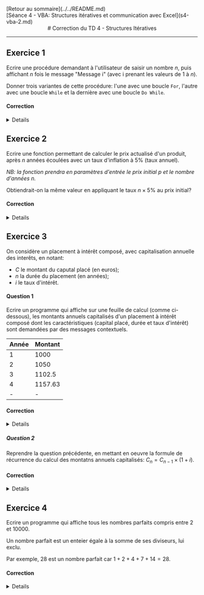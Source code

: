 <p style="text-align:left;">
    [Retour au sommaire](../../README.md)
    <span style="float:right;">
        [Séance 4 - VBA: Structures itératives et communication avec Excel](s4-vba-2.md)
    </span>
</p>

<div style="text-align:center;">
# Correction du TD 4 - Structures Itératives
</div>

---

## Exercice 1

Ecrire une procédure demandant à l'utilisateur de saisir un nombre $n$, puis affichant $n$ fois le message "Message i" (avec i prenant les valeurs de 1 à $n$).

Donner trois variantes de cette procédure: l'une avec une boucle `For`, l'autre avec une boucle `While` et la dernière avec une boucle `Do While`.

#### Correction

<details>

```php
Sub exo1()
    Dim n As Integer
    Dim i As Integer
    
    n = InputBox("Entrez un nombre", "Nombre")
    
    For i = 1 To n ' Variante For'
        MsgBox "Message " & i
    Next i
    
    i = 1
    While i <= n 'Variante While'
        MsgBox "Message " & i
        i = i + 1
    Wend
    
    i = 1
    Do While i <= n 'Variante Do While'
        MsgBox "Message " & i
        i = i + 1
    Loop
End Sub
```

</details>

## Exercice 2

Ecrire une fonction permettant de calculer le prix actualisé d'un produit, après $n$ années écoulées avec un taux d'inflation à 5% (taux annuel).

*NB: la fonction prendra en paramètres d'entrée le prix initial p et le nombre d'années n.*

Obtiendrait-on la même valeur en appliquant le taux $n \times 5\%$ au prix initial?

#### Correction

<details>

```php
Function prixActualise(p As Double, n As Integer) As Double
    Dim i As Integer
    Dim prix As Double
    
    prix = p
    
    For i = 1 To n
        prix = prix * 1.05
    Next i
    
    prixActualise = prix
End Function

Sub afficherPrixActualise()
    Dim p As Double
    Dim n As Integer
    
    p = InputBox("Entrez le prix initial", "Prix")
    n = InputBox("Entrez le nombre d'années", "Années")
    
    MsgBox "Le prix actualisé est de " & prixActualise(p, n)
End Sub
```

</details>

## Exercice 3

On considère un placement à intérêt composé, avec capitalisation annuelle des interêts, en notant:

- $C$ le montant du caputal placé (en euros);
- $n$ la durée du placement (en années);
- $i$ le taux d'intérêt.

#### Question 1

Ecrire un programme qui affiche sur une feuille de calcul (comme ci-dessous), les montants annuels capitalisés d'un placement à intérêt composé dont les caractéristiques (capital placé, durée et taux d'intérêt) sont demandées par des messages contextuels.

| Année | Montant |
|-------|---------|
| 1     | 1000    |
| 2     | 1050    |
| 3     | 1102.5  |
| 4     | 1157.63 |
| -     | -       |

#### Correction

<details>

```php
Sub exo3q1()
    Dim C As Double
    Dim n As Integer
    Dim i As Double
    Dim j As Integer
    
    C = InputBox("Entrez le capital placé", "Capital")
    n = InputBox("Entrez la durée du placement", "Durée")
    i = InputBox("Entrez le taux d'intérêt", "Taux")
    
    Cells(1, 1) = "Année"
    Cells(1, 2) = "Montant"
    
    For j = 1 To n
        Cells(j + 1, 1) = j
        Cells(j + 1, 2) = C * (1 + i) ^ j
    Next j
End Sub
```

</details>

##### Question 2

Reprendre la question précédente, en mettant en oeuvre la formule de récurrence du calcul des montatns annuels capitalisés: $C_{n} = C_{n-1} \times (1+i)$.

#### Correction

<details>

```php
Sub exo3q2()
    Dim C As Double
    Dim n As Integer
    Dim i As Double
    Dim j As Integer
    
    C = InputBox("Entrez le capital placé", "Capital")
    n = InputBox("Entrez la durée du placement", "Durée")
    i = InputBox("Entrez le taux d'intérêt", "Taux")
    
    Cells(1, 1) = "Année"
    Cells(1, 2) = "Montant"
    
    For j = 1 To n
        Cells(j + 1, 1) = j
        Cells(j + 1, 2) = C * (1 + i) ^ j
    Next j
End Sub
```

</details>

## Exercice 4

Ecrire un programme qui affiche tous les nombres parfaits compris entre 2 et 10000.

Un nombre parfait est un enteier égale à la somme de ses diviseurs, lui exclu.

Par exemple, 28 est un nombre parfait car $1+2+4+7+14=28$.

#### Correction

<details>

```php
Sub exo4()
    Dim i As Integer
    Dim j As Integer
    Dim somme As Integer
    
    For i = 2 To 10000
        somme = 0
        For j = 1 To i - 1
            If i Mod j = 0 Then
                somme = somme + j
            End If
        Next j
        If somme = i Then
            MsgBox i
        End If
    Next i
End Sub
```

</details>